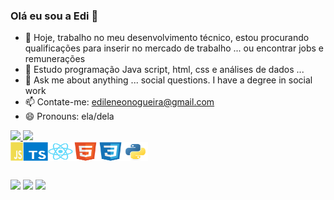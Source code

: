 ### Olá eu sou a Edi 👋


- 🔭 Hoje, trabalho no meu desenvolvimento técnico, estou procurando qualificações para inserir no mercado de trabalho ... ou encontrar jobs e remunerações 
- 🌱 Estudo programação Java script, html, css e análises de dados ...
- 💬 Ask me about anything ... social questions. I have a degree in social work
- 📫 Contate-me: edileneonogueira@gmail.com
- 😄 Pronouns: ela/dela

<div>
  <a href="https://github.com/Edi-lene">
  <img height="180em" src="https://github-readme-stats.vercel.app/api?username=Edi-lene&show_icons=true&theme=synthwave&include_all_commits=true&count_private=true"/>
  <img height="180em" src="https://github-readme-stats.vercel.app/api/top-langs/?username=Edi-lene&layout=compact&langs_count=7&theme=midnight-purple"/>
</div>
  
</div>
<div style="display: FLEX"><br>
  <img align="center" alt="Edi-lene-Js" height="30" width="20" src="https://raw.githubusercontent.com/devicons/devicon/master/icons/javascript/javascript-plain.svg">
  <img align="center" alt="Edi-lene-Ts" height="30" width="40" src="https://raw.githubusercontent.com/devicons/devicon/master/icons/typescript/typescript-plain.svg">
  <img align="center" alt="Edi-lene-React" height="30" width="40" src="https://raw.githubusercontent.com/devicons/devicon/master/icons/react/react-original.svg">
  <img align="center" alt="Edi-lene-HTML" height="30" width="40" src="https://raw.githubusercontent.com/devicons/devicon/master/icons/html5/html5-original.svg">
  <img align="center" alt="Edi-lene-CSS" height="30" width="40" src="https://raw.githubusercontent.com/devicons/devicon/master/icons/css3/css3-original.svg">
  <img align="center" alt="Edi-lene-Python" height="30" width="40" src="https://raw.githubusercontent.com/devicons/devicon/master/icons/python/python-original.svg">
 </div>
 
 ##
 
 
<div> 
   <a href="https://www.instagram.com/aad7aae/" target="_blank"><img src="https://img.shields.io/badge/-Instagram-%23E4405F?style=for-the-badge&logo=instagram&logoColor=white" target="_blank"></a>
 	 <a href = "mailto:edileneonogueira@gmail.com"><img src="https://img.shields.io/badge/-Gmail-%23333?style=for-the-badge&logo=gmail&logoColor=white" target="_blank"></a>
  <a href="https://www.linkedin.com/in/edilene-oliveira-nogueira-62947746/" target="_blank"><img src="https://img.shields.io/badge/-LinkedIn-%230077B5?style=for-the-badge&logo=linkedin&logoColor=white" target="_blank"></a> 
 
<!--![Snake animation](https://github.com/rafaballerini/rafaballerini/blob/output/github-contribution-grid-snake.svg)" -->
 
</div>

 
